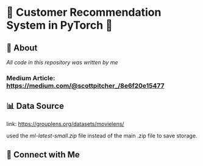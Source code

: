 # 🎥 Customer Recommendation System in PyTorch 🎥


## 💬 About

*All code in this repository was written by me*
### Medium Article: https://medium.com/@scottpitcher_/8e6f20e15477

## 📊 Data Source
link: https://grouplens.org/datasets/movielens/

used the *ml-latest-small.zip* file instead of the main .zip file to save storage.

## 👥 Connect with Me
